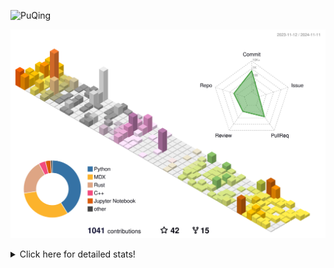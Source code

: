 ![PuQing](https://user-images.githubusercontent.com/27223114/171565019-9a56fae6-b08b-421f-99db-7e830da42371.png)

![](./profile-3d-contrib/profile-season-animate.svg)

<details>
<summary>Click here for detailed stats!</summary>

<!--START_SECTION:waka-->
![Lines of code](https://img.shields.io/badge/From%20Hello%20World%20I%27ve%20Written-1.2%20million%20lines%20of%20code-blue)

**🐱 My GitHub Data** 

> 📦 411.6 kB Used in GitHub's Storage 
 > 
> 🏆 686 Contributions in the Year 2024
 > 
> 🚫 Not Opted to Hire
 > 
> 📜 61 Public Repositories 
 > 
> 🔑 30 Private Repositories 
 > 
**I'm a Night 🦉** 

```text
🌞 Morning                466 commits         ██░░░░░░░░░░░░░░░░░░░░░░░   06.49 % 
🌆 Daytime                3059 commits        ███████████░░░░░░░░░░░░░░   42.58 % 
🌃 Evening                1557 commits        █████░░░░░░░░░░░░░░░░░░░░   21.67 % 
🌙 Night                  2102 commits        ███████░░░░░░░░░░░░░░░░░░   29.26 % 
```


📊 **This Week I Spent My Time On** 

```text
💬 Programming Languages: 
Browsing                 14 hrs 18 mins      █████████░░░░░░░░░░░░░░░░   37.18 % 
Searching                5 hrs 43 mins       ████░░░░░░░░░░░░░░░░░░░░░   14.85 % 
GitHubing                5 hrs 29 mins       ████░░░░░░░░░░░░░░░░░░░░░   14.26 % 
Python                   3 hrs 25 mins       ██░░░░░░░░░░░░░░░░░░░░░░░   08.90 % 
Fish Touching            2 hrs 14 mins       █░░░░░░░░░░░░░░░░░░░░░░░░   05.81 % 

🔥 Editors: 
Chrome                   29 hrs 46 mins      ███████████████████░░░░░░   77.35 % 
VS Code                  7 hrs 10 mins       █████░░░░░░░░░░░░░░░░░░░░   18.62 % 
fish                     1 hr 32 mins        █░░░░░░░░░░░░░░░░░░░░░░░░   03.99 % 
Obsidian                 1 min               ░░░░░░░░░░░░░░░░░░░░░░░░░   00.05 % 

💻 Operating System: 
Mac                      31 hrs 19 mins      ████████████████████░░░░░   81.38 % 
Linux                    3 hrs 36 mins       ██░░░░░░░░░░░░░░░░░░░░░░░   09.37 % 
WSL                      3 hrs 33 mins       ██░░░░░░░░░░░░░░░░░░░░░░░   09.25 % 
```


<!--END_SECTION:waka-->
</details>
